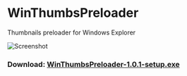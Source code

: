 # WinThumbsPreloader
Thumbnails preloader for Windows Explorer

![Screenshot](https://raw.githubusercontent.com/bruhov/WinThumbsPreloader/master/Website/images/preview.gif)

### Download: [WinThumbsPreloader-1.0.1-setup.exe](https://github.com/bruhov/WinThumbsPreloader/releases/download/v1.0.1/WinThumbsPreloader-1.0.1-setup.exe)
